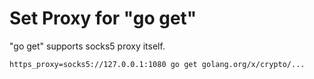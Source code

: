 # Set Proxy for "go get"

"go get" supports socks5 proxy itself.

```
https_proxy=socks5://127.0.0.1:1080 go get golang.org/x/crypto/...
```